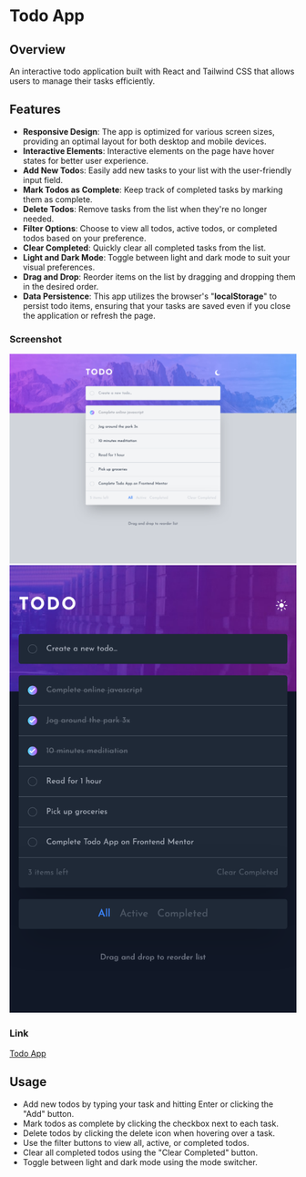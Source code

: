# Todo App

## Overview

An interactive todo application built with React and Tailwind CSS that allows users to manage their tasks efficiently.

## Features

- **Responsive Design**: The app is optimized for various screen sizes, providing an optimal layout for both desktop and mobile devices.
- **Interactive Elements**: Interactive elements on the page have hover states for better user experience.
- **Add New Todo**s: Easily add new tasks to your list with the user-friendly input field.
- **Mark Todos as Complete**: Keep track of completed tasks by marking them as complete.
- **Delete Todos**: Remove tasks from the list when they're no longer needed.
- **Filter Options**: Choose to view all todos, active todos, or completed todos based on your preference.
- **Clear Completed**: Quickly clear all completed tasks from the list.
- **Light and Dark Mode**: Toggle between light and dark mode to suit your visual preferences.
- **Drag and Drop**: Reorder items on the list by dragging and dropping them in the desired order.
- **Data Persistence**: This app utilizes the browser's "**localStorage**" to persist todo items, ensuring that your tasks are saved even if you close the application or refresh the page.

### Screenshot

![desktop](./src/images/desktop-dark.png)
![mobile](./src/images/mob-dark.png)

### Link

[Todo App](https://nimscodes.github.io/todo-main/)

##  Usage

- Add new todos by typing your task and hitting Enter or clicking the "Add" button.
- Mark todos as complete by clicking the checkbox next to each task.
- Delete todos by clicking the delete icon when hovering over a task.
- Use the filter buttons to view all, active, or completed todos.
- Clear all completed todos using the "Clear Completed" button.
- Toggle between light and dark mode using the mode switcher.
